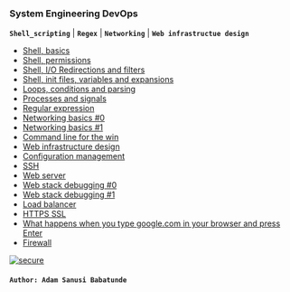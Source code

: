 ### System Engineering DevOps

**`Shell_scripting`** | **`Regex`** | **`Networking`** | **`Web infrastructue design`**

- [Shell, basics](https://github.com/iAdamo/alx-system_engineering-devops/tree/main/0x00-shell_basics)
- [Shell, permissions](https://github.com/iAdamo/alx-system_engineering-devops/tree/main/0x01-shell_permissions)
- [Shell, I/O Redirections and filters](https://github.com/iAdamo/alx-system_engineering-devops/tree/main/0x02-shell_redirections)
- [Shell, init files, variables and expansions](https://github.com/iAdamo/alx-system_engineering-devops/tree/main/0x03-shell_variables_expansions)
- [Loops, conditions and parsing](https://github.com/iAdamo/alx-system_engineering-devops/tree/main/0x04-loops_conditions_and_parsing)
- [Processes and signals](https://github.com/iAdamo/alx-system_engineering-devops/tree/main/0x05-processes_and_signals)
- [Regular expression](https://github.com/iAdamo/alx-system_engineering-devops/tree/main/0x06-regular_expressions)
- [Networking basics #0](https://github.com/iAdamo/alx-system_engineering-devops/tree/main/0x07-networking_basics)
- [Networking basics #1](https://github.com/iAdamo/alx-system_engineering-devops/tree/main/0x08-networking_basics_2)
- [Command line for the win](https://github.com/iAdamo/alx-system_engineering-devops/tree/main/command_line_for_the_win)
- [Web infrastructure design](https://github.com/iAdamo/alx-system_engineering-devops/tree/main/0x09-web_infrastructure_design)
- [Configuration management](https://github.com/iAdamo/alx-system_engineering-devops/tree/main/0x0A-configuration_management)
- [SSH](https://github.com/iAdamo/alx-system_engineering-devops/tree/main/0x0B-ssh)
- [Web server](https://github.com/iAdamo/alx-system_engineering-devops/tree/main/0x0C-web_server)
- [Web stack debugging #0](https://github.com/iAdamo/alx-system_engineering-devops/tree/main/0x0D-web_stack_debugging_0)
- [Web stack debugging #1](https://github.com/iAdamo/alx-system_engineering-devops/tree/main/0x0E-web_stack_debugging_1)
- [Load balancer](https://github.com/iAdamo/alx-system_engineering-devops/tree/main/0x0F-load_balancer)
- [HTTPS SSL](https://github.com/iAdamo/alx-system_engineering-devops/tree/main/0x10-https_ssl)
- [What happens when you type google.com in your browser and press Enter](https://github.com/iAdamo/alx-system_engineering-devops/tree/main/0x11-what_happens_when_your_type_google_com_in_your_browser_and_press_enter)
- [Firewall](https://github.com/iAdamo/alx-system_engineering-devops/tree/main/0x13-firewall)


<a href=#>
    <img src="https://images.squarespace-cdn.com/content/v1/5f064fad5065bf4b98603cbe/1470eb72-6bc8-44da-944d-cd43a2c9d162/ALX+PNG.png" alt="secure">
</a>

#### **`Author: Adam Sanusi Babatunde`**
